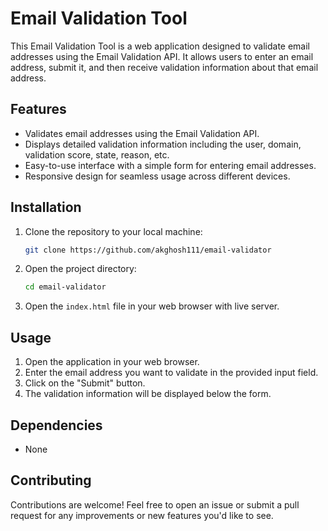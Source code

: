 # Email Validation Tool

This Email Validation Tool is a web application designed to validate email addresses using the Email Validation API. It allows users to enter an email address, submit it, and then receive validation information about that email address.

## Features

- Validates email addresses using the Email Validation API.
- Displays detailed validation information including the user, domain, validation score, state, reason, etc.
- Easy-to-use interface with a simple form for entering email addresses.
- Responsive design for seamless usage across different devices.

## Installation

1. Clone the repository to your local machine:

    ```bash
    git clone https://github.com/akghosh111/email-validator
    ```

2. Open the project directory:

    ```bash
    cd email-validator
    ```

3. Open the `index.html` file in your web browser with live server.

## Usage

1. Open the application in your web browser.
2. Enter the email address you want to validate in the provided input field.
3. Click on the "Submit" button.
4. The validation information will be displayed below the form.

## Dependencies

- None

## Contributing

Contributions are welcome! Feel free to open an issue or submit a pull request for any improvements or new features you'd like to see.


